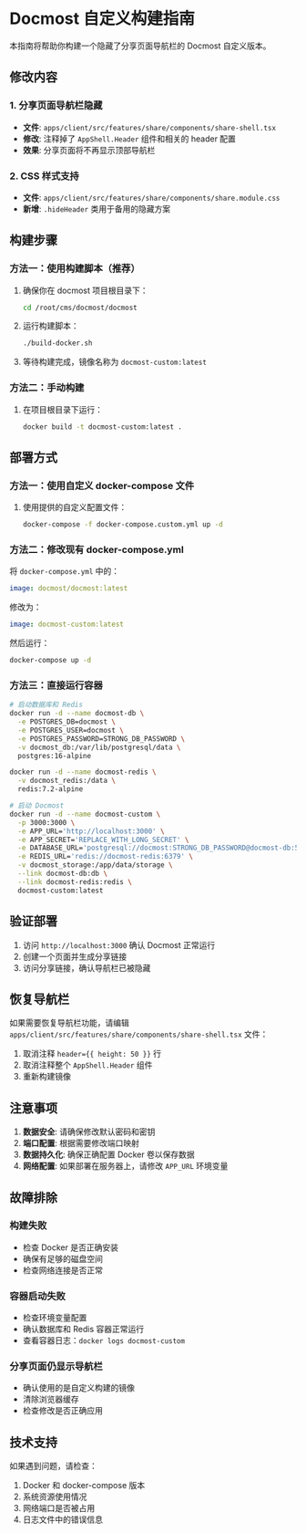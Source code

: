 # Docmost 自定义构建指南

本指南将帮助你构建一个隐藏了分享页面导航栏的 Docmost 自定义版本。

## 修改内容

### 1. 分享页面导航栏隐藏
- **文件**: `apps/client/src/features/share/components/share-shell.tsx`
- **修改**: 注释掉了 `AppShell.Header` 组件和相关的 header 配置
- **效果**: 分享页面将不再显示顶部导航栏

### 2. CSS 样式支持
- **文件**: `apps/client/src/features/share/components/share.module.css`
- **新增**: `.hideHeader` 类用于备用的隐藏方案

## 构建步骤

### 方法一：使用构建脚本（推荐）

1. 确保你在 docmost 项目根目录下：
   ```bash
   cd /root/cms/docmost/docmost
   ```

2. 运行构建脚本：
   ```bash
   ./build-docker.sh
   ```

3. 等待构建完成，镜像名称为 `docmost-custom:latest`

### 方法二：手动构建

1. 在项目根目录下运行：
   ```bash
   docker build -t docmost-custom:latest .
   ```

## 部署方式

### 方法一：使用自定义 docker-compose 文件

1. 使用提供的自定义配置文件：
   ```bash
   docker-compose -f docker-compose.custom.yml up -d
   ```

### 方法二：修改现有 docker-compose.yml

将 `docker-compose.yml` 中的：
```yaml
image: docmost/docmost:latest
```

修改为：
```yaml
image: docmost-custom:latest
```

然后运行：
```bash
docker-compose up -d
```

### 方法三：直接运行容器

```bash
# 启动数据库和 Redis
docker run -d --name docmost-db \
  -e POSTGRES_DB=docmost \
  -e POSTGRES_USER=docmost \
  -e POSTGRES_PASSWORD=STRONG_DB_PASSWORD \
  -v docmost_db:/var/lib/postgresql/data \
  postgres:16-alpine

docker run -d --name docmost-redis \
  -v docmost_redis:/data \
  redis:7.2-alpine

# 启动 Docmost
docker run -d --name docmost-custom \
  -p 3000:3000 \
  -e APP_URL='http://localhost:3000' \
  -e APP_SECRET='REPLACE_WITH_LONG_SECRET' \
  -e DATABASE_URL='postgresql://docmost:STRONG_DB_PASSWORD@docmost-db:5432/docmost?schema=public' \
  -e REDIS_URL='redis://docmost-redis:6379' \
  -v docmost_storage:/app/data/storage \
  --link docmost-db:db \
  --link docmost-redis:redis \
  docmost-custom:latest
```

## 验证部署

1. 访问 `http://localhost:3000` 确认 Docmost 正常运行
2. 创建一个页面并生成分享链接
3. 访问分享链接，确认导航栏已被隐藏

## 恢复导航栏

如果需要恢复导航栏功能，请编辑 `apps/client/src/features/share/components/share-shell.tsx` 文件：

1. 取消注释 `header={{ height: 50 }}` 行
2. 取消注释整个 `AppShell.Header` 组件
3. 重新构建镜像

## 注意事项

1. **数据安全**: 请确保修改默认密码和密钥
2. **端口配置**: 根据需要修改端口映射
3. **数据持久化**: 确保正确配置 Docker 卷以保存数据
4. **网络配置**: 如果部署在服务器上，请修改 `APP_URL` 环境变量

## 故障排除

### 构建失败
- 检查 Docker 是否正确安装
- 确保有足够的磁盘空间
- 检查网络连接是否正常

### 容器启动失败
- 检查环境变量配置
- 确认数据库和 Redis 容器正常运行
- 查看容器日志：`docker logs docmost-custom`

### 分享页面仍显示导航栏
- 确认使用的是自定义构建的镜像
- 清除浏览器缓存
- 检查修改是否正确应用

## 技术支持

如果遇到问题，请检查：
1. Docker 和 docker-compose 版本
2. 系统资源使用情况
3. 网络端口是否被占用
4. 日志文件中的错误信息